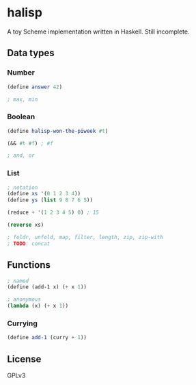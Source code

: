 # halisp

A toy Scheme implementation written in Haskell. Still incomplete.

## Data types

### Number

```scheme
(define answer 42)

; max, min
```

### Boolean

```scheme
(define halisp-won-the-piweek #t)

(&& #t #f) ; #f

; and, or
```

### List

```scheme
; notation
(define xs '(0 1 2 3 4))
(define ys (list 9 8 7 6 5))

(reduce + '(1 2 3 4 5) 0) ; 15

(reverse xs)

; foldr, unfold, map, filter, length, zip, zip-with
; TODO: concat
```

## Functions

```scheme
; named
(define (add-1 x) (+ x 1))

; anonymous
(lambda (x) (+ x 1))
```

### Currying

```scheme
(define add-1 (curry + 1))
```

## License

GPLv3
